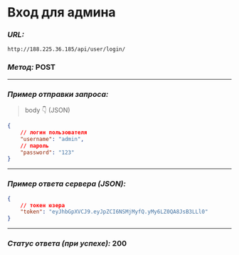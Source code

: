 # Вход для админа

### _URL:_

```text
http://188.225.36.185/api/user/login/
```

### _Метод:_ POST

<hr>

### _Пример отправки запроса:_

> body 👇 (JSON)

```json lines
{
    // логин пользователя
    "username": "admin",
    // пароль
    "password": "123"
}
```

<hr>

### _Пример ответа сервера (JSON):_

```json lines
{
    // токен юзера
    "token": "eyJhbGpXVCJ9.eyJpZCI6NSMjMyfQ.yMy6LZ0QA8JsB3LLl0"
}
```

<hr>

### _Статус ответа (при успехе):_ 200
